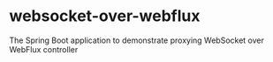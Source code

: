 # websocket-over-webflux
The Spring Boot application to demonstrate proxying WebSocket over WebFlux controller
